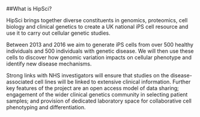 
##What is HipSci?

HipSci brings  together diverse constituents in genomics, proteomics, cell
biology and clinical genetics to create a UK national iPS cell resource and use
it to carry out cellular genetic studies.

Between 2013 and 2016 we aim to generate iPS cells from over 500  healthy
individuals and 500 individuals with genetic disease. We will then use these
cells to discover how genomic variation impacts on cellular phenotype and
identify new disease mechanisms.

Strong links with NHS investigators will ensure that studies on the
disease-associated cell lines will be linked to extensive clinical information.
Further key features of the project are an open access model of data sharing;
engagement of the wider clinical genetics community in selecting patient
samples; and provision of dedicated laboratory space for collaborative cell
phenotyping and differentiation.

